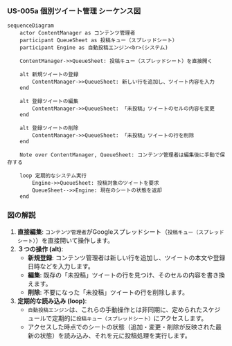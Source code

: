 ### US-005a 個別ツイート管理 シーケンス図

```mermaid
sequenceDiagram
    actor ContentManager as コンテンツ管理者
    participant QueueSheet as 投稿キュー（スプレッドシート）
    participant Engine as 自動投稿エンジン<br>(システム)

    ContentManager->>QueueSheet: 投稿キュー（スプレッドシート）を直接開く
    
    alt 新規ツイートの登録
        ContentManager->>QueueSheet: 新しい行を追加し、ツイート内容を入力
    end

    alt 登録ツイートの編集
        ContentManager->>QueueSheet: 「未投稿」ツイートのセルの内容を変更
    end

    alt 登録ツイートの削除
        ContentManager->>QueueSheet: 「未投稿」ツイートの行を削除
    end

    Note over ContentManager, QueueSheet: コンテンツ管理者は編集後に手動で保存する
    
    loop 定期的なシステム実行
        Engine->>QueueSheet: 投稿対象のツイートを要求
        QueueSheet-->>Engine: 現在のシートの状態を返却
    end

```

### 図の解説

1.  **直接編集**: `コンテンツ管理者`がGoogleスプレッドシート（`投稿キュー（スプレッドシート）`）を直接開いて操作します。
2.  **３つの操作 (alt)**:
      * **新規登録**: コンテンツ管理者は新しい行を追加し、ツイートの本文や登録日時などを入力します。
      * **編集**: 既存の「未投稿」ツイートの行を見つけ、そのセルの内容を書き換えます。
      * **削除**: 不要になった「未投稿」ツイートの行を削除します。
3.  **定期的な読み込み (loop)**:
      * `自動投稿エンジン`は、これらの手動操作とは非同期に、定められたスケジュールで定期的に`投稿キュー（スプレッドシート）`にアクセスします。
      * アクセスした時点でのシートの状態（追加・変更・削除が反映された最新の状態）を読み込み、それを元に投稿処理を実行します。